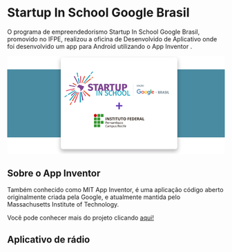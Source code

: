 # Startup In School Google Brasil


O programa de empreendedorismo Startup In School Google Brasil, promovido no IFPE, realizou a oficina de Desenvolvido de Aplicativo onde foi desenvolvido um app para Android utilizando o App Inventor .

<img src="img/startupinschool.png">

## Sobre o App Inventor

Também conhecido como MIT App Inventor, é uma aplicação código aberto originalmente criada pela Google, e atualmente mantida pelo Massachusetts Institute of Technology. 

Você pode conhecer mais do projeto clicando [aqui!](https://appinventor.mit.edu/)

## Aplicativo de rádio
